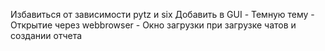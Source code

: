 Избавиться от зависимости pytz и six
Добавить в GUI
    - Темную тему
    - Открытие через webbrowser
    - Окно загрузки при загрузке чатов и создании отчета
